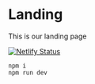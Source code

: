 # Landing
This is our landing page

[![Netlify Status](https://api.netlify.com/api/v1/badges/a25fc84e-879a-496a-9dc4-f19bf3b89fed/deploy-status)](https://app.netlify.com/sites/stonkpile-landing/deploys)

```
npm i
npm run dev
```
